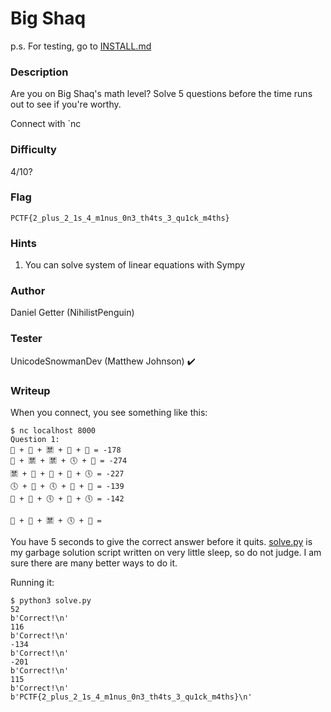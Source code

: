 # Big Shaq

p.s. For testing, go to [INSTALL.md](https://github.com/MasonCompetitiveCyber/PatriotCTF-2022/blob/main/Programming/Big%20Shaq/INSTALL.md)

### Description
Are you on Big Shaq's math level? Solve 5 questions before the time runs out to see if you're worthy.

Connect with `nc <IP> <PORT>

### Difficulty
4/10?

### Flag
`PCTF{2_plus_2_1s_4_m1nus_0n3_th4ts_3_qu1ck_m4ths}`

### Hints
1. You can solve system of linear equations with Sympy

### Author
Daniel Getter (NihilistPenguin)

### Tester
UnicodeSnowmanDev (Matthew Johnson) ✔️

### Writeup

When you connect, you see something like this:
```console
$ nc localhost 8000
Question 1:
📙 + 🛐 + 🈲 + 🐽 + 📙 = -178
🐽 + 🈲 + 🈲 + 🕔 + 🐽 = -274
🈲 + 📙 + 🐽 + 🐽 + 🕔 = -227
🕔 + 🛐 + 🕔 + 📙 + 🐽 = -139
🛐 + 🛐 + 🕔 + 🐽 + 🕔 = -142

📙 + 🐽 + 🈲 + 🕔 + 🛐 =
```
You have 5 seconds to give the correct answer before it quits. [solve.py](solve.py) is my garbage solution script written on very little sleep, so do not judge. I am sure there are many better ways to do it.

Running it:
```console
$ python3 solve.py
52
b'Correct!\n'
116
b'Correct!\n'
-134
b'Correct!\n'
-201
b'Correct!\n'
115
b'Correct!\n'
b'PCTF{2_plus_2_1s_4_m1nus_0n3_th4ts_3_qu1ck_m4ths}\n'
```
